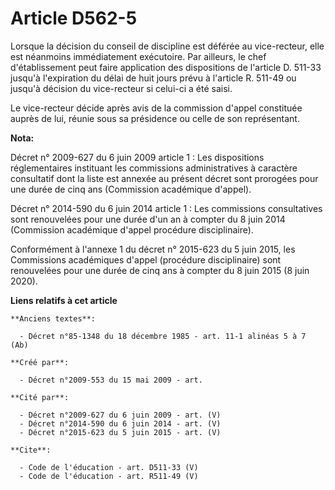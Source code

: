 # Article D562-5

Lorsque la décision du conseil de discipline est déférée au vice-recteur, elle est néanmoins immédiatement exécutoire. Par
ailleurs, le chef d'établissement peut faire application des dispositions de l'article D. 511-33 jusqu'à l'expiration du
délai de huit jours prévu à l'article R. 511-49 ou jusqu'à décision du vice-recteur si celui-ci a été saisi. 

Le vice-recteur décide après avis de la commission d'appel constituée auprès de lui, réunie sous sa présidence ou celle de
son représentant.

**Nota:**

Décret n° 2009-627 du 6 juin 2009 article 1 : Les dispositions réglementaires instituant les commissions administratives à
caractère consultatif dont la liste est annexée au présent décret sont prorogées pour une durée de cinq ans (Commission
académique d'appel).

Décret n° 2014-590 du 6 juin 2014 article 1 : Les commissions consultatives sont renouvelées pour une durée d'un an à compter
du 8 juin 2014  (Commission académique d'appel procédure disciplinaire).

Conformément à l'annexe 1 du décret n° 2015-623 du 5 juin 2015, les Commissions académiques d'appel (procédure disciplinaire)
sont renouvelées pour une durée de cinq ans à compter du 8 juin 2015 (8 juin 2020).

**Liens relatifs à cet article**

	**Anciens textes**:

	  - Décret n°85-1348 du 18 décembre 1985 - art. 11-1 alinéas 5 à 7 (Ab)

	**Créé par**:

	  - Décret n°2009-553 du 15 mai 2009 - art.

	**Cité par**:

	  - Décret n°2009-627 du 6 juin 2009 - art. (V)
	  - Décret n°2014-590 du 6 juin 2014 - art. (V)
	  - Décret n°2015-623 du 5 juin 2015 - art. (V)

	**Cite**:

	  - Code de l'éducation - art. D511-33 (V)
	  - Code de l'éducation - art. R511-49 (V)
